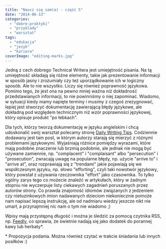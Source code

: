 ```yaml
---
title: "Naucz się sam(a) - część 5"
date: "2014-06-13"
categories: 
  - "dobre-praktyki"
  - "przyklady"
  - "warsztat"
tags: 
  - "edukacja"
  - "jezyk"
  - "kariera"
coverImage: "editing-marks.jpg"
---
```


Jedną z cech dobrego Technical Writera jest umiejętność pisania. Na tą umiejętność składają się różne elementy, takie jak prezentowanie informacji w sposób jasny i zrozumiały czy też uporządkowanie ich w logiczny sposób. Ale to nie wszystko. Liczy się również poprawność językowa. Pomimo tego, że jest ona na pewno mniej ważna niż dokładność przedstawianych informacji, to nie powinniśmy o niej zapominać. Wiadomo, w sytuacji kiedy mamy napięte terminy i musimy z czegoś zrezygnować, lepiej jest stworzyć dokumentację zawierającą błędy językowe, ale dokładną pod względem technicznym niż wzór poprawności językowej, który opisuje produkt "po łebkach".

Dla tych, którzy tworzą dokumentację w języku angielskim i chcą udoskonalić swój warsztat polecamy stronę [Daily Writing Tips](http://www.dailywritingtips.com). Codziennie dodawany jest tam post, w którym autorzy starają się mierzyć z różnymi problemami językowymi. Wyjaśniają różnice pomiędzy wyrazami, które mają podobne znaczenie lub brzmią podobnie, ale jednak nie mogą być używane zamiennie, np. "complacent" i "complaisant" albo "persecution" i "prosecution", zwracają uwagę na popularne błędy, np. użycie "arrive to" i "arrive at", oraz rozprawiają się z "trendami" jakie pojawiają się we współczesnym języku, np. słowo "efforting", czyli taki nowotwór językowy, który powstał z używania rzeczownika "effort" jako czasownika. To tylko ogólny zarys tego co możecie znaleźć w artykułach, który w żadnym stopniu nie wyczerpuje listy ciekawych zagadnień poruszanych przez autorów strony. Co prawda znajomość idiomów związanych z jedzeniem czy nietuzinkowych imion nadawanych dzieciom niekoniecznie pomoże nam napisać lepszą instrukcję, ale od nadmiaru wiedzy jeszcze nikt nie umarł, a przynajmniej nic nam o tym nie wiadomo ;)

Wpisy mają przystępną długość i można je śledzić za pomocą czytnika RSS, np. [Feedly](http://feedly.com/#discover), co sprawia, że świetnie nadają się jako dodatek do porannej kawy lub herbaty\*.

\* Propozycja podania. Można również czytać w trakcie śniadania lub innych posiłków :)

